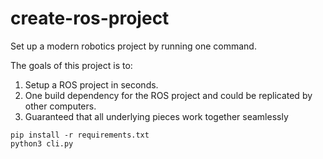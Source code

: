 # create-ros-project
 Set up a modern robotics project by running one command.

 The goals of this project is to:
 1. Setup a ROS project in seconds.
 2. One build dependency for the ROS project and could be replicated by other computers. 
 3. Guaranteed that all underlying pieces work together seamlessly
 ```
 pip install -r requirements.txt
 python3 cli.py
 ```
